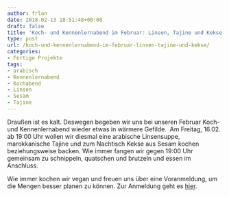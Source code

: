 ```yaml
---
author: frlan
date: 2018-02-13 18:51:48+00:00
draft: false
title: 'Koch- und Kennenlernabend im Februar: Linsen, Tajine und Kekse'
type: post
url: /koch-und-kennenlernabend-im-februar-linsen-tajine-und-kekse/
categories:
- Fertige Projekte
tags:
- arabisch
- Kennenlernabend
- Kochabend
- Linsen
- Sesam
- Tajine
---
```


Draußen ist es kalt. Deswegen begeben wir uns bei unseren Februar Koch- und Kennenlernabend wieder etwas in wärmere Gefilde.  Am Freitag, 16.02. ab 19:00 Uhr wollen wir diesmal eine arabische Linsensuppe, marokkanische Tajine und zum Nachtisch Kekse aus Sesam kochen beziehungsweise backen. Wie immer fangen wir gegen 19:00 Uhr gemeinsam zu schnippeln, quatschen und brutzeln und essen im Anschluss.

Wie immer kochen wir vegan und freuen uns über eine Voranmeldung, um die Mengen besser planen zu können. Zur Anmeldung geht es [hier](https://dudle.inf.tu-dresden.de/Februarkochen_im_EBK/).
